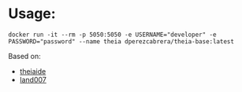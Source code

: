 # Usage:

```
docker run -it --rm -p 5050:5050 -e USERNAME="developer" -e PASSWORD="password" --name theia dperezcabrera/theia-base:latest
```

Based on:

* [theiaide](https://github.com/theia-ide/theia-apps/) 
* [land007](https://github.com/land007/docker_theia)

